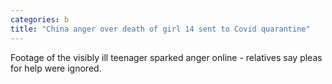 ```yaml
---
categories: b
title: "China anger over death of girl 14 sent to Covid quarantine"
---
```

Footage of the visibly ill teenager sparked anger online - relatives say pleas for help were ignored.
